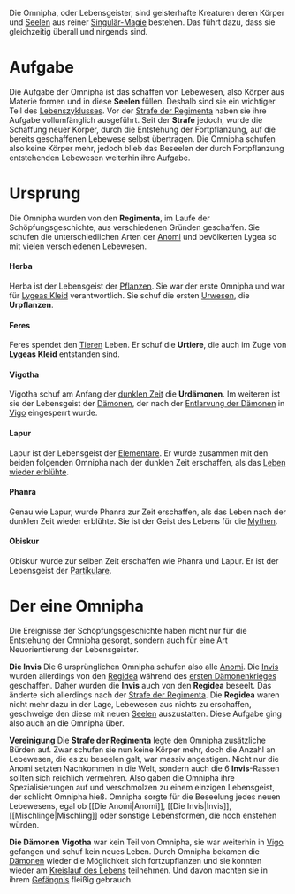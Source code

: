 Die Omnipha, oder Lebensgeister, sind geisterhafte Kreaturen deren Körper und [Seelen](Die%20Seele) aus reiner [Singulär-Magie](Die%20Magie#Ordnungen) bestehen. Das führt dazu, dass sie gleichzeitig überall und nirgends sind.

# Aufgabe
Die Aufgabe der Omnipha ist das schaffen von Lebewesen, also Körper aus Materie formen und in diese **Seelen** füllen. Deshalb sind sie ein wichtiger Teil des [Lebenszyklusses](Der%20Zyklus%20des%20Lebens.md). Vor der [Strafe der Regimenta](Die%20Strafe%20der%20Regimenta) haben sie ihre Aufgabe vollumfänglich ausgeführt. Seit der **Strafe** jedoch, wurde die Schaffung neuer Körper, durch die Entstehung der Fortpflanzung, auf die bereits geschaffenen Lebewese selbst übertragen.
Die Omnipha schufen also keine Körper mehr, jedoch blieb das Beseelen der durch Fortpflanzung entstehenden Lebewesen weiterhin ihre Aufgabe.

# Ursprung
Die Omnipha wurden von den **Regimenta**, im Laufe der Schöpfungsgeschichte, aus verschiedenen Gründen geschaffen. Sie schufen die unterschiedlichen Arten der [Anomi](Die%20Anomi.md) und bevölkerten Lygea so mit vielen verschiedenen Lebewesen.
#### Herba
Herba ist der Lebensgeist der [Pflanzen](Die%20Pflanzen.md). Sie war der erste Omnipha und war für [Lygeas Kleid](Lygeas%20Kleid) verantwortlich. Sie schuf die ersten [Urwesen](Die%20Urwesen.md), die **Urpflanzen**.
#### Feres
Feres spendet den [Tieren](Die%20Tiere.md) Leben. Er schuf die **Urtiere**, die auch im Zuge von **Lygeas Kleid** entstanden sind.
#### Vigotha
Vigotha schuf am Anfang der [dunklen Zeit](Die%20Dunkle%20Zeit.md) die **Urdämonen**. Im weiteren ist sie der Lebensgeist der [Dämonen](Die%20Dämonen.md), der nach der [Entlarvung der Dämonen](Die%20Entlarvung%20der%20Dämonen.md) in [Vigo](Die%20Sterne#Vigo) eingesperrt wurde.
#### Lapur
Lapur ist der Lebensgeist der [Elementare](Die%20Elementare.md). Er wurde zusammen mit den beiden folgenden Omnipha nach der dunklen Zeit erschaffen, als das [Leben wieder erblühte](Das%20Leben%20Erblüht.md).
#### Phanra
Genau wie Lapur, wurde Phanra zur Zeit erschaffen, als das Leben nach der dunklen Zeit wieder erblühte. Sie ist der Geist des Lebens für die [Mythen](Die%20Mythen.md).
#### Obiskur
Obiskur wurde zur selben Zeit erschaffen wie Phanra und Lapur. Er ist der Lebensgeist der [Partikulare](Die%20Partikulare.md).

# Der eine Omnipha
Die Ereignisse der Schöpfungsgeschichte haben nicht nur für die Entstehung der Omnipha gesorgt, sondern auch für eine Art Neuorientierung der Lebensgeister.

**Die Invis**
Die 6 ursprünglichen Omnipha schufen also alle [Anomi](Die%20Anomi). Die [Invis](Die%20Invis) wurden allerdings von den [Regidea](Die%20Regidea.md) während des [ersten Dämonenkrieges](Der%20Erste%20Dämonenkrieg.md) geschaffen. Daher wurden die **Invis** auch von den **Regidea** beseelt.
Das änderte sich allerdings nach der [Strafe der Regimenta](Die%20Strafe%20der%20Regimenta). Die **Regidea** waren nicht mehr dazu in der Lage, Lebewesen aus nichts zu erschaffen, geschweige den diese mit neuen [Seelen](Die%20Seele) auszustatten. Diese Aufgabe ging also auch an die Omnipha über.

**Vereinigung**
Die **Strafe der Regimenta** legte den Omnipha zusätzliche Bürden auf. Zwar schufen sie nun keine Körper mehr, doch die Anzahl an Lebewesen, die es zu beseelen galt, war massiv angestigen. Nicht nur die Anomi setzten Nachkommen in die Welt, sondern auch die
6 **Invis**-Rassen sollten sich reichlich vermehren.
Also gaben die Omnipha ihre Spezialisierungen auf und verschmolzen zu einem einzigen Lebensgeist, der schlicht Omnipha hieß. Omnipha sorgte für die Beseelung jedes neuen Lebewesens, egal ob [[Die Anomi|Anomi]], [[Die Invis|Invis]], [[Mischlinge|Mischling]] oder sonstige Lebensformen, die noch enstehen würden.

**Die Dämonen**
**Vigotha** war kein Teil von Omnipha, sie war weiterhin in [Vigo](Die%20Sterne#Vigo) gefangen und schuf kein neues Leben. Durch Omnipha bekamen die [Dämonen](Die%20Dämonen) wieder die Möglichkeit sich fortzupflanzen und sie konnten wieder am [Kreislauf des Lebens](Der%20Zyklus%20des%20Lebens) teilnehmen. Und davon machten sie in ihrem [Gefängnis](Yhra) fleißig gebrauch.
